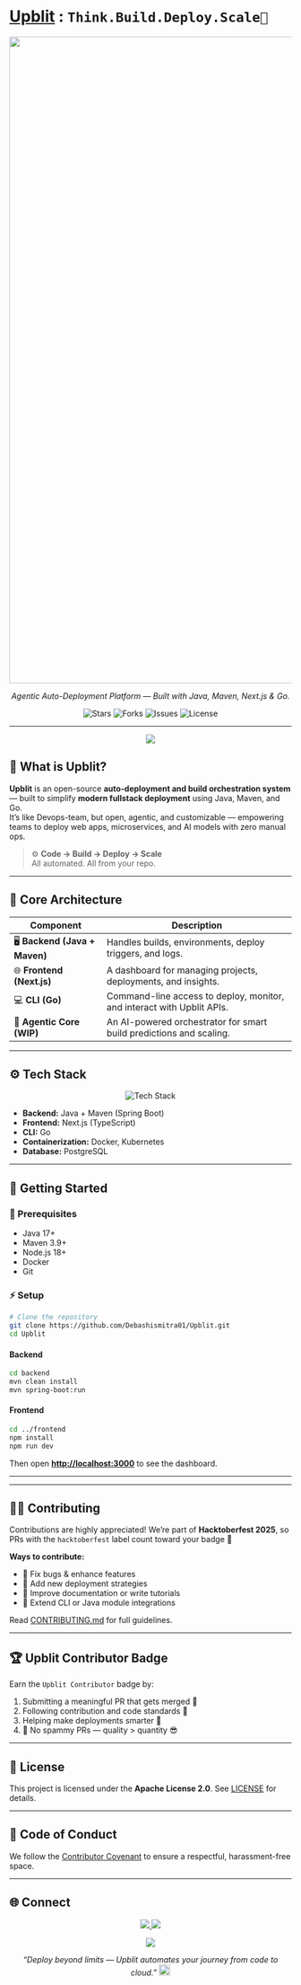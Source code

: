 # [Upblit](https://upblit.dev) : `Think.Build.Deploy.Scale🧠`


<p align="center">

  <img src="https://github.com/user-attachments/assets/afe6181b-af66-4b3b-8d4e-eeb0d7c5f941" width="2048" height="1152" alt="Upblit Banner">
</p>

<p align="center">
  <em>Agentic Auto-Deployment Platform — Built with Java, Maven, Next.js & Go.</em>
</p>

<p align="center">
  <img src="https://img.shields.io/github/stars/Debashismitra01/Upblit?style=for-the-badge&color=yellow" alt="Stars">
  <img src="https://img.shields.io/github/forks/Debashismitra01/Upblit?style=for-the-badge&color=blue" alt="Forks">
  <img src="https://img.shields.io/github/issues/Debashismitra01/Upblit?style=for-the-badge&color=orange" alt="Issues">
  <img src="https://img.shields.io/github/license/Debashismitra01/Upblit?style=for-the-badge&color=success" alt="License">
</p>

---

<p align="center">
  <img src="https://capsule-render.vercel.app/api?type=rect&color=0:0f0c29,100:302b63&height=2"/>
</p>

## 🧠 What is Upblit?

**Upblit** is an open-source **auto-deployment and build orchestration system** — built to simplify **modern fullstack deployment** using Java, Maven, and Go.  
It’s like Devops-team, but open, agentic, and customizable — empowering teams to deploy web apps, microservices, and AI models with zero manual ops.

> ⚙️ **Code → Build → Deploy → Scale**  
> All automated. All from your repo.

---

## 🧩 Core Architecture

| Component | Description |
|------------|-------------|
| 🖥️ **Backend (Java + Maven)** | Handles builds, environments, deploy triggers, and logs. |
| 🌐 **Frontend (Next.js)** | A dashboard for managing projects, deployments, and insights. |
| 💻 **CLI (Go)** | Command-line access to deploy, monitor, and interact with Upblit APIs. |
| 🧠 **Agentic Core (WIP)** | An AI-powered orchestrator for smart build predictions and scaling. |

---

## ⚙️ Tech Stack

<p align="center">
  <img src="https://skillicons.dev/icons?i=java,maven,go,azure,nextjs,docker,kubernetes,postgres,linux,git,github" alt="Tech Stack" />
</p>

- **Backend:** Java + Maven (Spring Boot)
- **Frontend:** Next.js (TypeScript)
- **CLI:** Go
- **Containerization:** Docker, Kubernetes
- **Database:** PostgreSQL

---

## 🚀 Getting Started

### 🧰 Prerequisites
- Java 17+
- Maven 3.9+
- Node.js 18+
- Docker 
- Git

### ⚡ Setup

```bash
# Clone the repository
git clone https://github.com/Debashismitra01/Upblit.git
cd Upblit
````

#### Backend

```bash
cd backend
mvn clean install
mvn spring-boot:run
```

#### Frontend

```bash
cd ../frontend
npm install
npm run dev
```

Then open **[http://localhost:3000](http://localhost:3000)** to see the dashboard.

---

---

## 🧑‍💻 Contributing

Contributions are highly appreciated!
We’re part of **Hacktoberfest 2025**, so PRs with the `hacktoberfest` label count toward your badge 🎉

**Ways to contribute:**

* 🐞 Fix bugs & enhance features
* 🚀 Add new deployment strategies
* 📖 Improve documentation or write tutorials
* 🧩 Extend CLI or Java module integrations

Read [CONTRIBUTING.md](CONTRIBUTING.md) for full guidelines.

---

## 🏆 Upblit Contributor Badge

Earn the `Upblit Contributor` badge by:

1. Submitting a meaningful PR that gets merged 🧩
2. Following contribution and code standards 🧠
3. Helping make deployments smarter 🚀
4. 🧰 No spammy PRs — quality > quantity 😎

---

## 🪪 License

This project is licensed under the **Apache License 2.0**.
See [LICENSE](LICENSE) for details.

---

## 💬 Code of Conduct

We follow the [Contributor Covenant](CODE_OF_CONDUCT.md) to ensure a respectful, harassment-free space.

---

## 🌐 Connect

<p align="center">
  <a href="https://github.com/Debashismitra01">
    <img src="https://img.shields.io/badge/GitHub-Debashismitra01-black?style=for-the-badge&logo=github" />
  </a>
  <a href="mailto:mdebashis268@gmail.com">
    <img src="https://img.shields.io/badge/Email-Contact-blue?style=for-the-badge&logo=gmail" />
  </a>
</p>

<p align="center">
  <img src="https://capsule-render.vercel.app/api?type=waving&color=0:0f0c29,100:302b63&height=100&section=footer"/>
</p>

<p align="center">
  <em>“Deploy beyond limits — Upblit automates your journey from code to cloud.” </em> <img width="20" height="20" alt="imageedit_1_8143812801" src="https://github.com/user-attachments/assets/4fae4dc7-2d85-4fdf-ba40-0a48512bd020" />
</p>
